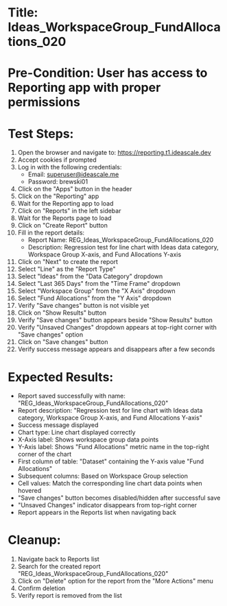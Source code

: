 # Title: Ideas_WorkspaceGroup_FundAllocations_020

# Pre-Condition: User has access to Reporting app with proper permissions

# Test Steps:
1. Open the browser and navigate to: https://reporting.t1.ideascale.dev
2. Accept cookies if prompted
3. Log in with the following credentials:
   - Email: superuser@ideascale.me
   - Password: brewski01
4. Click on the "Apps" button in the header
5. Click on the "Reporting" app
6. Wait for the Reporting app to load
7. Click on "Reports" in the left sidebar
8. Wait for the Reports page to load
9. Click on "Create Report" button
10. Fill in the report details:
    - Report Name: REG_Ideas_WorkspaceGroup_FundAllocations_020
    - Description: Regression test for line chart with Ideas data category, Workspace Group X-axis, and Fund Allocations Y-axis
11. Click on "Next" to create the report
12. Select "Line" as the "Report Type"
13. Select "Ideas" from the "Data Category" dropdown
14. Select "Last 365 Days" from the "Time Frame" dropdown
15. Select "Workspace Group" from the "X Axis" dropdown
16. Select "Fund Allocations" from the "Y Axis" dropdown
17. Verify "Save changes" button is not visible yet
18. Click on "Show Results" button
19. Verify "Save changes" button appears beside "Show Results" button
20. Verify "Unsaved Changes" dropdown appears at top-right corner with "Save changes" option
21. Click on "Save changes" button
22. Verify success message appears and disappears after a few seconds

# Expected Results:
- Report saved successfully with name: "REG_Ideas_WorkspaceGroup_FundAllocations_020"
- Report description: "Regression test for line chart with Ideas data category, Workspace Group X-axis, and Fund Allocations Y-axis"
- Success message displayed
- Chart type: Line chart displayed correctly
- X-Axis label: Shows workspace group data points
- Y-Axis label: Shows "Fund Allocations" metric name in the top-right corner of the chart
- First column of table: "Dataset" containing the Y-axis value "Fund Allocations"
- Subsequent columns: Based on Workspace Group selection
- Cell values: Match the corresponding line chart data points when hovered
- "Save changes" button becomes disabled/hidden after successful save
- "Unsaved Changes" indicator disappears from top-right corner
- Report appears in the Reports list when navigating back

# Cleanup:
1. Navigate back to Reports list
2. Search for the created report "REG_Ideas_WorkspaceGroup_FundAllocations_020"
3. Click on "Delete" option for the report from the "More Actions" menu
4. Confirm deletion
5. Verify report is removed from the list